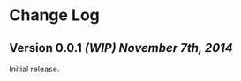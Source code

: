 Change Log
==========

Version 0.0.1 *(WIP) November 7th, 2014*
----------------------------

Initial release.
